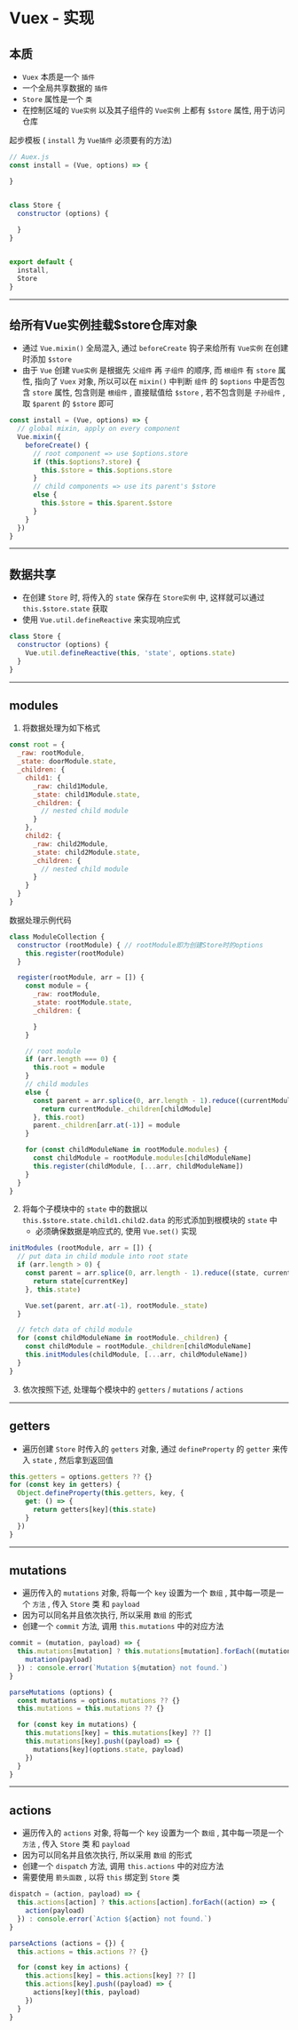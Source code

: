 # Vuex - 实现



## 本质

- `Vuex` 本质是一个 `插件`
- 一个全局共享数据的 `插件`
- `Store` 属性是一个 `类`
- 在控制区域的 `Vue实例` 以及其子组件的 `Vue实例` 上都有 `$store` 属性, 用于访问仓库

起步模板 ( `install` 为 `Vue插件` 必须要有的方法)

```js
// Auex.js
const install = (Vue, options) => {

}


class Store {
  constructor (options) {
    
  }
}


export default {
  install,
  Store
}
```

---

## 给所有Vue实例挂载$store仓库对象

- 通过 `Vue.mixin()` 全局混入, 通过 `beforeCreate` 钩子来给所有 `Vue实例` 在创建时添加 `$store`
- 由于 `Vue` 创建 `Vue实例` 是根据先 `父组件` 再 `子组件` 的顺序, 而 `根组件` 有 `store` 属性, 指向了 `Vuex` 对象, 所以可以在 `mixin()` 中判断 `组件` 的 `$options` 中是否包含 `store` 属性, 包含则是 `根组件` , 直接赋值给 `$store` , 若不包含则是 `子孙组件` , 取 `$parent` 的 `$store` 即可

```js
const install = (Vue, options) => {
  // global mixin, apply on every component
  Vue.mixin({
    beforeCreate() {
      // root component => use $options.store
      if (this.$options?.store) {
        this.$store = this.$options.store
      }
      // child components => use its parent's $store
      else {
        this.$store = this.$parent.$store
      }
    }
  })
}
```

---

## 数据共享

- 在创建 `Store` 时, 将传入的 `state` 保存在 `Store实例` 中, 这样就可以通过 `this.$store.state` 获取
- 使用 `Vue.util.defineReactive` 来实现响应式

```js
class Store {
  constructor (options) {
    Vue.util.defineReactive(this, 'state', options.state)
  }
}
```

---

## modules

1. 将数据处理为如下格式

```js
const root = {
  _raw: rootModule,
  _state: doorModule.state,
  _children: {
    child1: {
      _raw: child1Module,
      _state: child1Module.state,
      _children: {
        // nested child module
      }
    },
    child2: {
      _raw: child2Module,
      _state: child2Module.state,
      _children: {
        // nested child module
      }
    }
  }
}
```

数据处理示例代码

```js
class ModuleCollection {
  constructor (rootModule) { // rootModule即为创建Store时的options
    this.register(rootModule)
  }

  register(rootModule, arr = []) {
    const module = {
      _raw: rootModule,
      _state: rootModule.state,
      _children: {

      }
    }

    // root module
    if (arr.length === 0) {
      this.root = module
    }
    // child modules
    else {
      const parent = arr.splice(0, arr.length - 1).reduce((currentModule, childModule) => {
        return currentModule._children[childModule]
      }, this.root)
      parent._children[arr.at(-1)] = module
    }

    for (const childModuleName in rootModule.modules) {
      const childModule = rootModule.modules[childModuleName]
      this.register(childModule, [...arr, childModuleName])
    }
  }
}
```

2. 将每个子模块中的 `state` 中的数据以 `this.$store.state.child1.child2.data` 的形式添加到根模块的 `state` 中
   - 必须确保数据是响应式的, 使用 `Vue.set()` 实现

```js
initModules (rootModule, arr = []) {
  // put data in child module into root state
  if (arr.length > 0) {
    const parent = arr.splice(0, arr.length - 1).reduce((state, currentKey) => {
      return state[currentKey]
    }, this.state)

    Vue.set(parent, arr.at(-1), rootModule._state)
  }

  // fetch data of child module
  for (const childModuleName in rootModule._children) {
    const childModule = rootModule._children[childModuleName]
    this.initModules(childModule, [...arr, childModuleName])
  }
}
```

3. 依次按照下述, 处理每个模块中的 `getters` / `mutations` / `actions`

---

## getters

- 遍历创建 `Store` 时传入的 `getters` 对象, 通过 `defineProperty` 的 `getter` 来传入 `state` , 然后拿到返回值

```js
this.getters = options.getters ?? {}
for (const key in getters) {
  Object.defineProperty(this.getters, key, {
    get: () => {
      return getters[key](this.state)
    }
  })
}
```

---

## mutations

- 遍历传入的 `mutations` 对象, 将每一个 `key` 设置为一个 `数组` , 其中每一项是一个 `方法` , 传入 `Store` 类 和 `payload`
- 因为可以同名并且依次执行, 所以采用 `数组` 的形式
- 创建一个 `commit` 方法, 调用 `this.mutations` 中的对应方法

```js
commit = (mutation, payload) => {
  this.mutations[mutation] ? this.mutations[mutation].forEach((mutation) => {
    mutation(payload)
  }) : console.error(`Mutation ${mutation} not found.`)
}
```

```js
parseMutations (options) {
  const mutations = options.mutations ?? {}
  this.mutations = this.mutations ?? {}

  for (const key in mutations) {
    this.mutations[key] = this.mutations[key] ?? []
    this.mutations[key].push((payload) => {
      mutations[key](options.state, payload)
    })
  }
}
```

---

## actions

- 遍历传入的 `actions` 对象, 将每一个 `key` 设置为一个 `数组` , 其中每一项是一个 `方法` , 传入 `Store` 类 和 `payload`
- 因为可以同名并且依次执行, 所以采用 `数组` 的形式
- 创建一个 `dispatch` 方法, 调用 `this.actions` 中的对应方法
- 需要使用 `箭头函数` , 以将 `this` 绑定到 `Store` 类

```js
dispatch = (action, payload) => {
  this.actions[action] ? this.actions[action].forEach((action) => {
    action(payload)
  }) : console.error(`Action ${action} not found.`)
}
```

```js
parseActions (actions = {}) {
  this.actions = this.actions ?? {}

  for (const key in actions) {
    this.actions[key] = this.actions[key] ?? []
    this.actions[key].push((payload) => {
      actions[key](this, payload)
    })
  }
}
```

